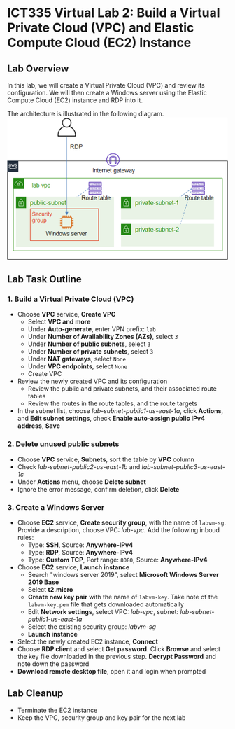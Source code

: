 # ICT335 Virtual Lab 2: Build a Virtual Private Cloud (VPC) and Elastic Compute Cloud (EC2) Instance

## Lab Overview
In this lab, we will create a Virtual Private Cloud (VPC) and review its configuration. We will then create a Windows server using the Elastic Compute Cloud (EC2) instance and RDP into it.

The architecture is illustrated in the following diagram.  
![](images/Lab2-Arch.png)

## Lab Task Outline
### 1. Build a Virtual Private Cloud (VPC)
- Choose __VPC__ service, __Create VPC__
  - Select __VPC and more__
  - Under __Auto-generate__, enter VPN prefix: `lab`
  - Under __Number of Availability Zones (AZs)__, select `3`
  - Under __Number of public subnets__, select `3`
  - Under __Number of private subnets__, select `3`
  - Under __NAT gateways__, select `None`
  - Under __VPC endpoints__, select `None`
  - Create VPC
- Review the newly created VPC and its configuration
  - Review the public and private subnets, and their associated route tables
  - Review the routes in the route tables, and the route targets
- In the subnet list, choose *lab-subnet-public1-us-east-1a*, click __Actions__, and __Edit subnet settings__, check __Enable auto-assign public IPv4 address__, __Save__

### 2. Delete unused public subnets
- Choose __VPC__ service, __Subnets__, sort the table by __VPC__ column
- Check *lab-subnet-public2-us-east-1b* and *lab-subnet-public3-us-east-1c*
- Under __Actions__ menu, choose __Delete subnet__
- Ignore the error message, confirm deletion, click __Delete__

### 3. Create a Windows Server
- Choose __EC2__ service, __Create security group__, with the name of `labvm-sg`. Provide a description, choose VPC: *lab-vpc*. Add the following inboud rules:
  - Type: __SSH__, Source: __Anywhere-IPv4__
  - Type: __RDP__, Source: __Anywhere-IPv4__
  - Type: __Custom TCP__, Port range: `8080`, Source: __Anywhere-IPv4__
- Choose __EC2__ service, __Launch instance__
  - Search "windows server 2019", select __Microsoft Windows Server 2019 Base__
  - Select __t2.micro__
  - __Create new key pair__ with the name of `labvm-key`. Take note of the `labvm-key.pem` file that gets downloaded automatically
  - Edit __Network settings__, select VPC: *lab-vpc*, subnet: *lab-subnet-public1-us-east-1a*
  - Select the existing security group: *labvm-sg*
  - __Launch instance__
- Select the newly created EC2 instance, __Connect__
- Choose __RDP client__ and select __Get password__. Click __Browse__ and select the key file downloaded in the previous step. __Decrypt Password__ and note down the password
- __Download remote desktop file__, open it and login when prompted

## Lab Cleanup
- Terminate the EC2 instance
- Keep the VPC, security group and key pair for the next lab
